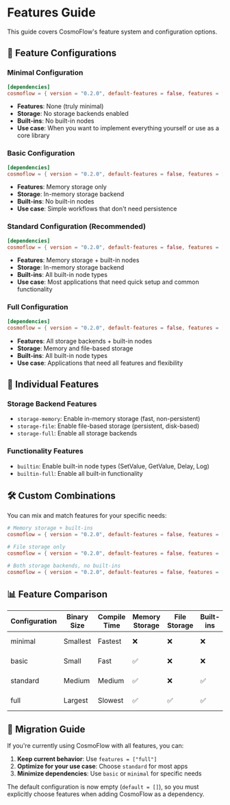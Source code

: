 # Features Guide

This guide covers CosmoFlow's feature system and configuration options.

## 🎯 Feature Configurations

### Minimal Configuration
```toml
[dependencies]
cosmoflow = { version = "0.2.0", default-features = false, features = ["minimal"] }
```
- **Features**: None (truly minimal)
- **Storage**: No storage backends enabled
- **Built-ins**: No built-in nodes
- **Use case**: When you want to implement everything yourself or use as a core library

### Basic Configuration
```toml
[dependencies]
cosmoflow = { version = "0.2.0", default-features = false, features = ["basic"] }
```
- **Features**: Memory storage only
- **Storage**: In-memory storage backend
- **Built-ins**: No built-in nodes
- **Use case**: Simple workflows that don't need persistence

### Standard Configuration (Recommended)
```toml
[dependencies]
cosmoflow = { version = "0.2.0", default-features = false, features = ["standard"] }
```
- **Features**: Memory storage + built-in nodes
- **Storage**: In-memory storage backend
- **Built-ins**: All built-in node types
- **Use case**: Most applications that need quick setup and common functionality

### Full Configuration
```toml
[dependencies]
cosmoflow = { version = "0.2.0", default-features = false, features = ["full"] }
```
- **Features**: All storage backends + built-in nodes
- **Storage**: Memory and file-based storage
- **Built-ins**: All built-in node types
- **Use case**: Applications that need all features and flexibility

## 🧩 Individual Features

### Storage Backend Features
- `storage-memory`: Enable in-memory storage (fast, non-persistent)
- `storage-file`: Enable file-based storage (persistent, disk-based)
- `storage-full`: Enable all storage backends

### Functionality Features
- `builtin`: Enable built-in node types (SetValue, GetValue, Delay, Log)
- `builtin-full`: Enable all built-in functionality

## 🛠️ Custom Combinations

You can mix and match features for your specific needs:

```toml
# Memory storage + built-ins
cosmoflow = { version = "0.2.0", default-features = false, features = ["storage-memory", "builtin"] }

# File storage only
cosmoflow = { version = "0.2.0", default-features = false, features = ["storage-file"] }

# Both storage backends, no built-ins
cosmoflow = { version = "0.2.0", default-features = false, features = ["storage-full"] }
```

## 📊 Feature Comparison

| Configuration | Binary Size | Compile Time | Memory Storage | File Storage | Built-ins | Best For |
|---------------|-------------|--------------|----------------|--------------|-----------|----------|
| minimal       | Smallest    | Fastest      | ❌             | ❌           | ❌        | Core library usage |
| basic         | Small       | Fast         | ✅             | ❌           | ❌        | Simple workflows |
| standard      | Medium      | Medium       | ✅             | ❌           | ✅        | Most applications |
| full          | Largest     | Slowest      | ✅             | ✅           | ✅        | Feature-rich apps |

## 🚀 Migration Guide

If you're currently using CosmoFlow with all features, you can:

1. **Keep current behavior**: Use `features = ["full"]`
2. **Optimize for your use case**: Choose `standard` for most apps
3. **Minimize dependencies**: Use `basic` or `minimal` for specific needs

The default configuration is now empty (`default = []`), so you must explicitly choose features when adding CosmoFlow as a dependency.